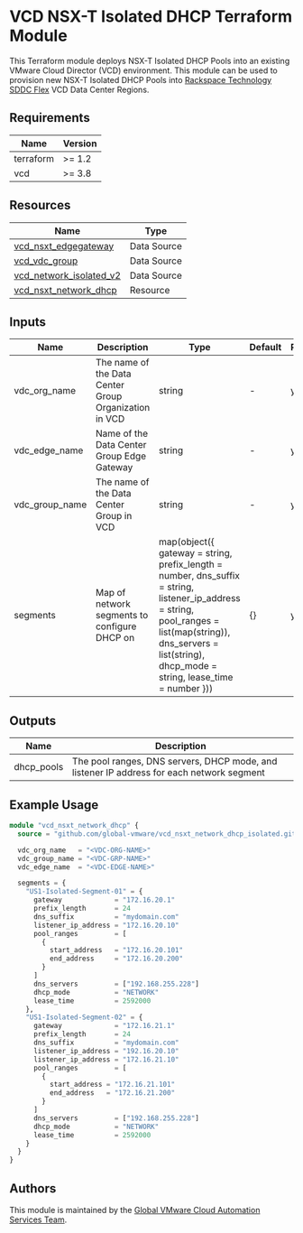 # VCD NSX-T Isolated DHCP Terraform Module

This Terraform module deploys NSX-T Isolated DHCP Pools into an existing VMware Cloud Director (VCD) environment. This module can be used to provision new NSX-T Isolated DHCP Pools into [Rackspace Technology SDDC Flex](https://www.rackspace.com/cloud/private/software-defined-data-center-flex) VCD Data Center Regions.

## Requirements

| Name | Version |
|------|---------|
| terraform | >= 1.2 |
| vcd | >= 3.8 |

## Resources

| Name                                                                 | Type         |
|----------------------------------------------------------------------|--------------|
| [vcd_nsxt_edgegateway](https://registry.terraform.io/providers/vmware/vcd/latest/docs/data-sources/nsxt_edgegateway) | Data Source |
| [vcd_vdc_group](https://registry.terraform.io/providers/vmware/vcd/latest/docs/data-sources/vdc_group) | Data Source |
| [vcd_network_isolated_v2](https://registry.terraform.io/providers/vmware/vcd/latest/docs/data-sources/network_isolated_v2) | Data Source |
| [vcd_nsxt_network_dhcp](https://registry.terraform.io/providers/vmware/vcd/latest/docs/resources/nsxt_network_dhcp) | Resource |

## Inputs

| Name | Description | Type | Default | Required |
|------|-------------|------|---------|----------|
| vdc_org_name | The name of the Data Center Group Organization in VCD | string | - | yes |
| vdc_edge_name | Name of the Data Center Group Edge Gateway | string | - | yes |
| vdc_group_name | The name of the Data Center Group in VCD | string | - | yes |
| segments | Map of network segments to configure DHCP on | map(object({ gateway = string, prefix_length = number, dns_suffix = string, listener_ip_address = string, pool_ranges = list(map(string)), dns_servers = list(string), dhcp_mode = string, lease_time = number })) | {} | yes |

## Outputs

| Name | Description |
|------|-------------|
| dhcp_pools | The pool ranges, DNS servers, DHCP mode, and listener IP address for each network segment |

## Example Usage

```terraform
module "vcd_nsxt_network_dhcp" {
  source = "github.com/global-vmware/vcd_nsxt_network_dhcp_isolated.git?ref=v1.0.1"

  vdc_org_name   = "<VDC-ORG-NAME>"
  vdc_group_name = "<VDC-GRP-NAME>"
  vdc_edge_name  = "<VDC-EDGE-NAME>"

  segments = {
    "US1-Isolated-Segment-01" = {
      gateway             = "172.16.20.1"
      prefix_length       = 24
      dns_suffix          = "mydomain.com"
      listener_ip_address = "172.16.20.10"
      pool_ranges         = [
        {
          start_address   = "172.16.20.101"
          end_address     = "172.16.20.200"
        }
      ]
      dns_servers         = ["192.168.255.228"]
      dhcp_mode           = "NETWORK"
      lease_time          = 2592000
    },    
    "US1-Isolated-Segment-02" = {
      gateway             = "172.16.21.1"
      prefix_length       = 24
      dns_suffix          = "mydomain.com"
      listener_ip_address = "192.16.20.10"
      listener_ip_address = "172.16.21.10"
      pool_ranges         = [
        {
          start_address = "172.16.21.101"
          end_address   = "172.16.21.200"
        }
      ]
      dns_servers         = ["192.168.255.228"]
      dhcp_mode           = "NETWORK"
      lease_time          = 2592000
    }
  }
}
```

## Authors

This module is maintained by the [Global VMware Cloud Automation Services Team](https://github.com/global-vmware).
